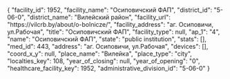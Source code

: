 {
    "facility_id": 1952,
    "facility_name": "Осиповичский ФАП",
    "district_id": "5-06-0",
    "district_name": "Вилейский район",
    "facility_url": "https:\/\/vilcrb.by\/about\/o-bolnicze\/",
    "facility_address": "аг. Осиповичи, ул.Рабочая",
    "title": "Осиповичский ФАП",
    "facility_type": null,
    "ap_1": "4",
    "name": "Осиповичский ФАП",
    "state": "public institution",
    "stats": [],
    "med_id": 443,
    "address": "аг. Осиповичи, ул.Рабочая",
    "devices": [],
    "coord_x_y": null,
    "place_name": "Вилейка",
    "place_type": "city",
    "localties_key": 108,
    "year_of_closing": null,
    "year_of_opening": "0",
    "healthcare_facility_key": 1952,
    "administrative_division_id": "5-06-0"
}